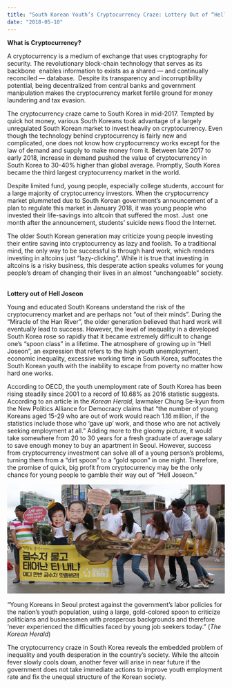 ```yaml
---
title: "South Korean Youth’s Cryptocurrency Craze: Lottery Out of “Hell Joseon”"
date: "2018-05-10"
---
```


**What is Cryptocurrency?**

A cryptocurrency is a medium of exchange that uses cryptography for security. The revolutionary block-chain technology that serves as its backbone  enables information to exists as a shared — and continually reconciled — database.  Despite its transparency and incorruptibility potential, being decentralized from central banks and government manipulation makes the cryptocurrency market fertile ground for money laundering and tax evasion.

The cryptocurrency craze came to South Korea in mid-2017. Tempted by quick hot money, various South Koreans took advantage of a largely unregulated South Korean market to invest heavily on cryptocurrency. Even though the technology behind cryptocurrency is fairly new and complicated, one does not know how cryptocurrency works except for the law of demand and supply to make money from it. Between late 2017 to early 2018, increase in demand pushed the value of cryptocurrency in South Korea to 30-40% higher than global average. Promptly, South Korea became the third largest cryptocurrency market in the world.

Despite limited fund, young people, especially college students, account for a large majority of cryptocurrency investors. When the cryptocurrency market plummeted due to South Korean government’s announcement of a plan to regulate this market in January 2018, it was young people who invested their life-savings into altcoin that suffered the most. Just  one month after the announcement, students’ suicide news flood the Internet.

The older South Korean generation may criticize young people investing their entire saving into cryptocurrency as lazy and foolish. To a traditional mind, the only way to be successful is through hard work, which renders investing in altcoins just “lazy-clicking”. While it is true that investing in altcoins is a risky business, this desperate action speaks volumes for young people’s dream of changing their lives in an almost “unchangeable” society.  

**Lottery out of Hell Joseon**

Young and educated South Koreans understand the risk of the cryptocurrency market and are perhaps not “out of their minds”. During the “Miracle of the Han River”, the older generation believed that hard work will eventually lead to success. However, the level of inequality in a developed South Korea rose so rapidly that it became extremely difficult to change one’s “spoon class” in a lifetime. The atmosphere of growing up in “Hell Joseon”, an expression that refers to the high youth unemployment, economic inequality, excessive working time in South Korea, suffocates the South Korean youth with the inability to escape from poverty no matter how hard one works.

According to OECD, the youth unemployment rate of South Korea has been rising steadily since 2001 to a record of 10.68% as 2016 statistic suggests. According to an article in the _Korean Herald_, lawmaker Chung Se-kyun from the New Politics Alliance for Democracy claims that “the number of young Koreans aged 15-29 who are out of work would reach 1.16 million, if the statistics include those who ‘gave up’ work, and those who are not actively seeking employment at all.” Adding more to the gloomy picture, it would take somewhere from 20 to 30 years for a fresh graduate of average salary to save enough money to buy an apartment in Seoul. However, success from cryptocurrency investment can solve all of a young person’s problems, turning them from a “dirt spoon” to a “gold spoon” in one night. Therefore, the promise of quick, big profit from cryptocurrency may be the only chance for young people to gamble their way out of “Hell Joseon.”

![](images/20150726000274_0.jpg)

“Young Koreans in Seoul protest against the government’s labor policies for the nation’s youth population, using a large, gold-colored spoon to criticize politicians and businessmen with prosperous backgrounds and therefore ‘never experienced the difficulties faced by young job seekers today.” (_The Korean Herald_)

The cryptocurrency craze in South Korea reveals the embedded problem of inequality and youth desperation in the country’s society. While the altcoin fever slowly cools down, another fever will arise in near future if the government does not take immediate actions to improve youth employment rate and fix the unequal structure of the Korean society.

